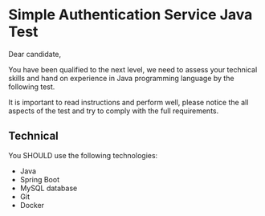 # Simple Authentication Service Java Test
Dear candidate,

You have been qualified to the next level, we need to assess your technical skills and hand on experience in Java programming language by the following test.

It is important to read instructions and perform well, please notice the all aspects of the test and try to comply with the full requirements.

## Technical
You SHOULD use the following technologies:
- Java
- Spring Boot
- MySQL database
- Git
- Docker
